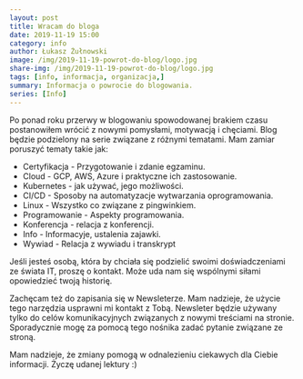 ```yaml
---
layout: post
title: Wracam do bloga
date: 2019-11-19 15:00
category: info
author: Łukasz Żułnowski
image: /img/2019-11-19-powrot-do-blog/logo.jpg
share-img: /img/2019-11-19-powrot-do-blog/logo.jpg
tags: [info, informacja, organizacja,]
summary: Informacja o powrocie do blogowania.
series: [Info]
---
```


Po ponad roku przerwy w blogowaniu spowodowanej brakiem czasu postanowiłem wrócić z nowymi pomysłami, motywacją i chęciami. Blog będzie podzielony na serie związane z różnymi tematami. Mam zamiar poruszyć tematy takie jak:

* Certyfikacja - Przygotowanie i zdanie egzaminu.
* Cloud - GCP, AWS, Azure i praktyczne ich zastosowanie.
* Kubernetes - jak używać, jego możliwości.
* CI/CD - Sposoby na automatyzacje wytwarzania oprogramowania.
* Linux - Wszystko co związane z pingwinkiem.
* Programowanie - Aspekty programowania.
* Konferencja - relacja z konferencji.
* Info - Informacyje, ustalenia zajawki.
* Wywiad - Relacja z wywiadu i transkrypt

Jeśli jesteś osobą, która by chciała się podzielić swoimi doświadczeniami ze świata IT, proszę o kontakt. Może uda nam się wspólnymi siłami opowiedzieć twoją historię.

Zachęcam też do zapisania się w Newsleterze. Mam nadzieje, że użycie tego narzędzia usprawni mi kontakt z Tobą. Newsleter będzie używany tylko do celów komunikacyjnych związanych z nowymi treściami na stronie. Sporadycznie mogę za pomocą tego nośnika zadać pytanie związane ze stroną.

Mam nadzieje, że zmiany pomogą w odnalezieniu ciekawych dla Ciebie informacji. Życzę udanej lektury :)

